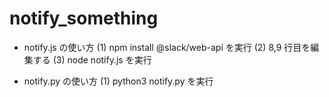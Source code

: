 # notify_something

- notify.js の使い方
  (1) npm install @slack/web-api を実行
  (2) 8,9 行目を編集する
  (3) node notify.js を実行

- notify.py の使い方
  (1) python3 notify.py を実行

